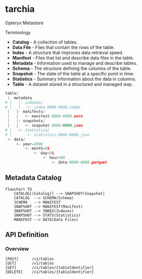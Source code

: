 # tarchia
Opteryx Metastore

Terminology

- **Catalog** - A collection of tables.
- **Data File** - Files that contain the rows of the table.
- **Index** - A structure that improves data retrieval speed.
- **Manifest** - Files that list and describe data files in the table.
- **Metadata** - Information used to manage and describe tables.
- **Schema** - The structure defining the columns of the table.
- **Snapshot** - The state of the table at a specific point in time.
- **Statistics** - Summary information about the data in columns.
- **Table** - A dataset stored in a structured and managed way.


~~~python
table/
 |- metadata
# |   |- indexes/
# |   |   +- index-0000-0000.index
 |   |- manifests/
 |   |   +- manifest-0000-0000.avro
 |   |- snapshots/
 |   |   +- snapshot-0000-0000.json
# |   +- statistics/
# |       +- statistics-0000-0000.json
 +- data/
     +- year=2000
         +- month=01
             +- day=01
                 +- hour=00
                     +- data-0000-0000.parquet
~~~

## Metadata Catalog

~~~mermaid
flowchart TD
    CATALOG[(Catalog)] --> SNAPSHOT(Snapshot)
    CATALOG  --> SCHEMA(Schema)
    SCHEMA   --> MANIFEST
    SNAPSHOT --> MANIFEST(Manifest)
    SNAPSHOT --> INDEX(Indexes)
    SNAPSHOT --> STATS(Statistics)
    MANIFEST --> DATA(Data Files)
~~~




## API Definition

### Overview

    [POST]      /v1/tables
    [GET]       /v1/tables
    [GET]       /v1/tables/{tableIdentifier}
    [DELETE]    /v1/tables/{tableIdentifier}

<!---
    [POST]      /v1/tables/{tableIdentifier}/permissions
    [GET]       /v1/tables/{tableIdentifier}/permissions/check
    [POST]      /v1/transactions/start
    [POST]      /v1/transactions/commit
    [DELETE]    /v1/tables/{tableIdentifier}/files
    [GET]       /v1/tables/{tableIdentifier}/files
    [POST]      /v1/tables/{tableIdentifier}/files
    [GET]       /v1/tables/{tableIdentifier}/snapshots
    [POST]      /v1/tables/{tableIdentifier}/snapshots
    [POST]      /v1/tables/{tableIdentifier}/maintenance/compact
    [POST]      /v1/tables/{tableIdentifier}/maintenance/refresh_metadata
    [POST]      /v1/tables/{tableIdentifier}/metadata
    [GET]       /v1/tables/{tableIdentifier}/metadata
    [POST]      /v1/tables/{tableIdentifier}/clone

    [POST]      /v1/views
    [GET]       /v1/views
    [GET]       /v1/views/{viewIdentifier}
    [DELETE]    /v1/views/{viewIdentifier}
    [GET]       /v1/views/{viewIdentifier}/schemas
    [GET]       /v1/views/{viewIdentifier}/metadata
    [POST]      /v1/views/{viewIdentifier}/metadata

    [GET]       /v1/search?query=searchTerm

    [POST]      /v1/tables/{tableIdentifier}/quality-rules
    [GET]       /v1/tables/{tableIdentifier}/quality-rules
    [DELETE]    /v1/tables/{tableIdentifier}/quality-rules/{ruleIdentifier}
    [POST]      /v1/tables/{tableIdentifier}/quality-rules/{ruleIdentifier}/validate

    [GET]       /v1/tables/{tableIdentifier}/lineage
    [GET]       /v1/tables/{tableIdentifier}/audit-logs
    [GET]       /v1/views/{viewIdentifier}/audit-logs

    [POST]      /v1/tables/{tableIdentifier}/triggers
    [GET]       /v1/tables/{tableIdentifier}/triggers
    [DELETE]    /v1/tables/{tableIdentifier}/triggers/{triggerIdentifier}

    INDEX APIs
--->